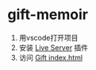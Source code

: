 # gift-memoir
1. 用vscode打开项目
2. 安装 [Live Server](https://marketplace.visualstudio.com/items?itemName=ritwickdey.LiveServer) 插件
3. 访问 [Gift index.html](http://127.0.0.1:5500/Gift%20index.html) 